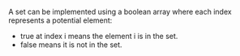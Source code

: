 A set can be implemented using a boolean array where each index represents a potential element:

- true at index i means the element i is in the set.
- false means it is not in the set.
